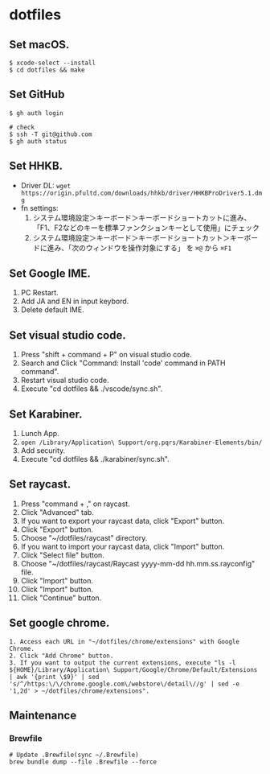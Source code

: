 # dotfiles

## Set macOS.

```shell
$ xcode-select --install
$ cd dotfiles && make
```

## Set GitHub

```shell
$ gh auth login

# check
$ ssh -T git@github.com
$ gh auth status
```

## Set HHKB.

- Driver DL: `wget https://origin.pfultd.com/downloads/hhkb/driver/HHKBProDriver5.1.dmg`
- fn settings: 
  1. システム環境設定＞キーボード＞キーボードショートカットに進み、「F1、F2などのキーを標準ファンクションキーとして使用」にチェック
  2. システム環境設定＞キーボード＞キーボードショートカット＞キーボードに進み、「次のウィンドウを操作対象にする」 を `⌘@` から `⌘F1`

## Set Google IME.

1. PC Restart.
2. Add JA and EN in input keybord.
3. Delete default IME.

## Set visual studio code.

1. Press "shift + command + P" on visual studio code.
2. Search and Click "Command: Install 'code' command in PATH command".
3. Restart visual studio code.
4. Execute "cd dotfiles && ./vscode/sync.sh".
<!-- 5. If you want to output the current extensions, execute "code --list-extensions > ~/dotfiles/vscode/extensions". -->

## Set Karabiner.

1. Lunch App.
2. `open /Library/Application\ Support/org.pqrs/Karabiner-Elements/bin/`
3. Add security.
4. Execute "cd dotfiles && ./karabiner/sync.sh".

## Set raycast.

1. Press "command + ," on raycast.
2. Click "Advanced" tab.
3. If you want to export your raycast data, click "Export" button.
4. Click "Export" button.
5. Choose "~/dotfiles/raycast" directory.
6. If you want to import your raycast data, click "Import" button.
7. Click "Select file" button.
8. Choose "~/dotfiles/raycast/Raycast yyyy-mm-dd hh.mm.ss.rayconfig" file.
9. Click "Import" button.
10. Click "Import" button.
11. Click "Continue" button.

## Set google chrome.

```
1. Access each URL in "~/dotfiles/chrome/extensions" with Google Chrome.
2. Click "Add Chrome" button.
3. If you want to output the current extensions, execute "ls -l ${HOME}/Library/Application\ Support/Google/Chrome/Default/Extensions | awk '{print \$9}' | sed 's/^/https:\/\/chrome.google.com\/webstore\/detail\//g' | sed -e '1,2d' > ~/dotfiles/chrome/extensions".
```

## Maintenance

### Brewfile

```shell
# Update .Brewfile(sync ~/.Brewfile)
brew bundle dump --file .Brewfile --force
```
